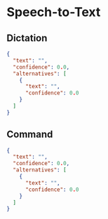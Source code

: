 # Speech-to-Text

## Dictation
```json
{
  "text": "",
  "confidence": 0.0,
  "alternatives": [
    {
      "text": "",
      "confidence": 0.0
    }
  ]
}
```

## Command
```json
{
  "text": "",
  "confidence": 0.0,
  "alternatives": [
    {
      "text": "",
      "confidence": 0.0
    }
  ]
}
```
